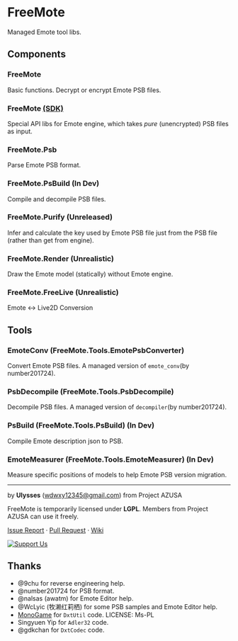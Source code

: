 # FreeMote
Managed Emote tool libs.

## Components
### FreeMote
Basic functions. Decrypt or encrypt Emote PSB files.
### FreeMote [(SDK)](https://github.com/Project-AZUSA/FreeMote-SDK)
Special API libs for Emote engine, which takes _pure_ (unencrypted) PSB files as input.
### FreeMote.Psb
Parse Emote PSB format.
### FreeMote.PsBuild (In Dev)
Compile and decompile PSB files.
### FreeMote.Purify (Unreleased)
Infer and calculate the key used by Emote PSB file just from the PSB file (rather than get from engine).
### FreeMote.Render (Unrealistic)
Draw the Emote model (statically) without Emote engine.
### FreeMote.FreeLive (Unrealistic)
Emote <-> Live2D Conversion

## Tools
### EmoteConv (FreeMote.Tools.EmotePsbConverter)
Convert Emote PSB files. A managed version of `emote_conv`(by number201724).
### PsbDecompile (FreeMote.Tools.PsbDecompile)
Decompile PSB files. A managed version of `decompiler`(by number201724).
### PsBuild (FreeMote.Tools.PsBuild) (In Dev)
Compile Emote description json to PSB.
### EmoteMeasurer (FreeMote.Tools.EmoteMeasurer) (In Dev)
Measure specific positions of models to help Emote PSB version migration.

---
by **Ulysses** (wdwxy12345@gmail.com) from Project AZUSA

FreeMote is temporarily licensed under **LGPL**. Members from Project AZUSA can use it freely.

[Issue Report](https://github.com/UlyssesWu/FreeMote/issues) · [Pull Request](https://github.com/UlyssesWu/FreeMote/pulls) · [Wiki](https://github.com/Project-AZUSA/FreeMote/wiki)

[![Support Us](https://az743702.vo.msecnd.net/cdn/kofi2.png?v=0 "Buy Me a Coffee at ko-fi.com")](https://ko-fi.com/Ulysses)

## Thanks

* @9chu for reverse engineering help.
* @number201724 for PSB format.
* @nalsas (awatm) for Emote Editor help.
* @WcLyic (牧濑红莉栖) for some PSB samples and Emote Editor help.
* [MonoGame](https://github.com/MonoGame/MonoGame) for `DxtUtil` code. LICENSE: Ms-PL
* Singyuen Yip for `Adler32` code.
* @gdkchan for `DxtCodec` code.